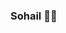 ### Sohail 🌟✨

<!--
**sohale/sohale** is a ✨ _special_ ✨ repository because its `README.md` (this file) appears on your GitHub profile.

Here are some ideas to get you started:

- 🔭 I’m currently working on ...
- 🌱 I’m currently learning ...
- 👯 I’m looking to collaborate on ...
- 🤔 I’m looking for help with ...
- 💬 Ask me about ...
- 📫 How to reach me: ...
- 😄 Pronouns: ...
- ⚡ Fun fact: ...
-->

<!-- sohale/sohale is a ✨special ✨ repository that you can use to add a README.md to your GitHub profile. Make sure it’s public and initialize it with a README to get started. -->
